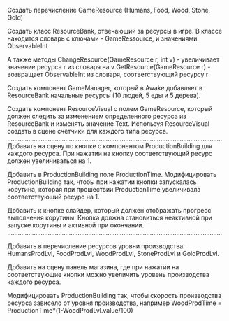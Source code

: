 Создать перечисление GameResource (Humans, Food, Wood, Stone, Gold)

Создать класс ResourceBank, отвечающий за ресурсы в игре. 
В классе находится словарь c ключами - GameRessource, и значениями ObservableInt 

А также методы 
ChangeResource(GameResource r, int v) - увеличивает значение ресурса r из словаря на v
GetResource(GameResource r) - возвращает ObservableInt из словаря, соответствующий ресурсу r

Создать компонент GameManager, который в Awake добавляет в ResourceBank начальные ресурсы (10 людей, 5 еды и 5 дерева).

Создать компонент ResourceVisual c полем GameResource, который должен следить за изменением определенного ресурса из ResourceBank и изменять значение Text.
Используя ResourceVisual создать в сцене счётчики для каждого типа ресурса.
…………………………………………………………………………………………………………..
Добавить на сцену по кнопке с компонентом ProductionBuilding для каждого ресурса. 
При нажатии на кнопку соответствующий ресурс должен увеличиваться на 1.

Добавить в ProductionBuilding поле ProductionTime.
Модифицировать ProductionBuilding так, чтобы при нажатии кнопки запускалась корутина, которая при прошествии ProductionTime увеличивала соответствующий ресурс на 1. 

Добавить к кнопке слайдер, который должен отображать прогресс выполнения корутины. Кнопка должна становиться неактивной при запуске корутины и активной при окончании.
…………………………………………………………………………………………………………..

Добавить в перечисление ресурсов уровни производства: HumansProdLvl, FoodProdLvl, WoodProdLvl, StoneProdLvl и GoldProdLvl.

Добавить на сцену панель магазина, где при нажатии на соответствующие кнопки можно увеличить уровень производства каждого ресурса. 

Модифицировать ProductionBuilding так, чтобы скорость производства ресурса зависело от уровня производства, например WoodProdTime = ProductionTime*(1-WoodProdLvl.value/100)

